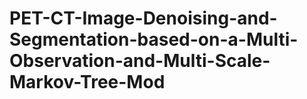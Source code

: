 # PET-CT-Image-Denoising-and-Segmentation-based-on-a-Multi-Observation-and-Multi-Scale-Markov-Tree-Mod
